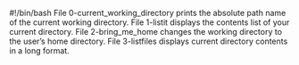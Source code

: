 #!/bin/bash
File 0-current_working_directory prints the absolute path name of the current working directory.
File 1-listit displays the contents list of your current directory.
File 2-bring_me_home changes the working directory to the user’s home directory.
File 3-listfiles displays current directory contents in a long format.
